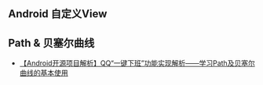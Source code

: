 Android 自定义View
---

## Path & 贝塞尔曲线
* [【Android开源项目解析】QQ“一键下班”功能实现解析——学习Path及贝塞尔曲线的基本使用](http://www.jianshu.com/p/dce9794ed07e)
